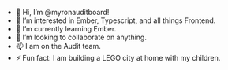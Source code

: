 - 👋 Hi, I’m @myronauditboard!
- 👀 I’m interested in Ember, Typescript, and all things Frontend.
- 🌱 I’m currently learning Ember.
- 💞️ I’m looking to collaborate on anything.
- 📫 I am on the Audit team.
- ⚡ Fun fact: I am building a LEGO city at home with my children.

<!---
myronauditboard/myronauditboard is a ✨ special ✨ repository because its `README.md` (this file) appears on your GitHub profile.
You can click the Preview link to take a look at your changes.
--->
